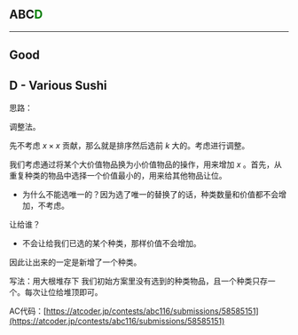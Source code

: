 ## ABC<font color=green>D</font>

---

## Good

## D - Various Sushi

思路：

调整法。

先不考虑 $x\times x$ 贡献，那么就是排序然后选前 $k$ 大的。考虑进行调整。

我们考虑通过将某个大价值物品换为小价值物品的操作，用来增加 $x$ 。首先，从重复种类的物品中选择一个价值最小的，用来给其他物品让位。

- 为什么不能选唯一的？因为选了唯一的替换了的话，种类数量和价值都不会增加，不考虑。

让给谁？

- 不会让给我们已选的某个种类，那样价值不会增加。

因此让出来的一定是新增了一个种类。

写法：用大根堆存下 我们初始方案里没有选到的种类物品，且一个种类只存一个。每次让位给堆顶即可。

AC代码：[https://atcoder.jp/contests/abc116/submissions/58585151](https://atcoder.jp/contests/abc116/submissions/58585151)